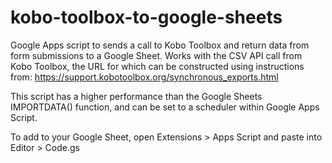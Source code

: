 # kobo-toolbox-to-google-sheets
Google Apps script to sends a call to Kobo Toolbox and return data from form submissions to a Google Sheet. Works with the CSV API call from Kobo Toolbox, the URL for which can be constructed using instructions from: https://support.kobotoolbox.org/synchronous_exports.html

This script has a higher performance than the Google Sheets IMPORTDATA() function, and can be set to a scheduler within Google Apps Script.

To add to your Google Sheet, open Extensions > Apps Script and paste into Editor > Code.gs
